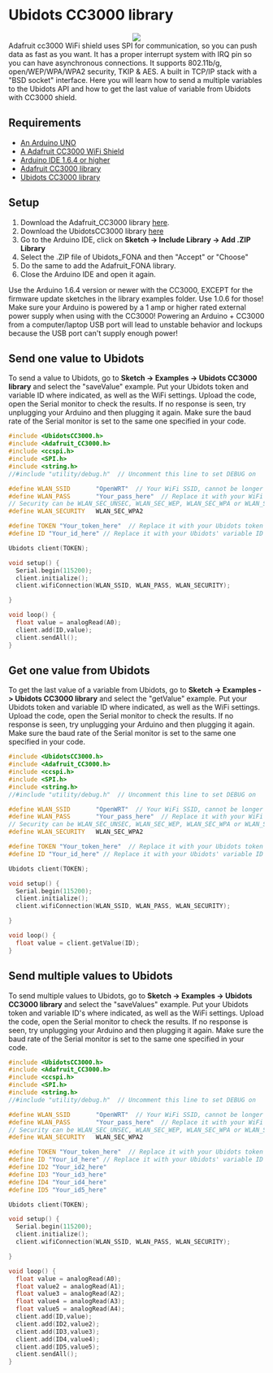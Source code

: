 # Ubidots CC3000 library

<div style="text-align:center "><img src ="https://learn.adafruit.com/system/guides/images/000/000/358/medium800/2013_09_02_IMG_2112-1024.jpg?1448301402 " /></div>
Adafruit cc3000 WiFi shield uses SPI for communication, so you can push data as fast as you want. It has a proper interrupt system with IRQ pin so you can have asynchronous connections. It supports 802.11b/g, open/WEP/WPA/WPA2 security, TKIP & AES. A built in TCP/IP stack with a "BSD socket" interface. 
Here you will learn how to send a multiple variables to the Ubidots API and how to get the last value of variable from Ubidots with CC3000 shield. 

## Requirements

* [An Arduino UNO](http://arduino.cc/en/Main/arduinoBoardUno)
* [A Adafruit CC3000 WiFi Shield](https://www.adafruit.com/product/1491)
* [Arduino IDE 1.6.4 or higher](https://www.arduino.cc/en/Main/Software)
* [Adafruit CC3000 library](https://github.com/adafruit/Adafruit_CC3000_Library/archive/1.0.3.zip)
* [Ubidots CC3000 library](https://github.com/ubidots/Ubidots-CC3000/archive/master.zip)
 
## Setup

1. Download the Adafruit_CC3000 library [here](https://github.com/adafruit/Adafruit_CC3000_Library/archive/1.0.3.zip).
2. Download the UbidotsCC3000 library [here](https://github.com/ubidots/Ubidots-CC3000/archive/master.zip)
3. Go to the Arduino IDE, click on **Sketch -> Include Library -> Add .ZIP Library**
4. Select the .ZIP file of Ubidots_FONA and then "Accept" or "Choose"
5. Do the same to add the Adafruit_FONA library.
6. Close the Arduino IDE and open it again.

<aside class="alert">
Use the Arduino 1.6.4 version or newer with the CC3000, EXCEPT for the firmware update sketches in the library examples folder. Use 1.0.6 for those!
</aside>
<aside class="warning">
Make sure your Arduino is powered by a 1 amp or higher rated external power supply when using with the CC3000! Powering an Arduino + CC3000 from a computer/laptop USB port will lead to unstable behavior and lockups because the USB port can't supply enough power!
</aside>
    
## Send one value to Ubidots

To send a value to Ubidots, go to **Sketch -> Examples -> Ubidots CC3000 library** and select the "saveValue" example. 
Put your Ubidots token and variable ID where indicated, as well as the WiFi settings.
Upload the code, open the Serial monitor to check the results. If no response is seen, try unplugging your Arduino and then plugging it again. Make sure the baud rate of the Serial monitor is set to the same one specified in your code.

```c++
#include <UbidotsCC3000.h>
#include <Adafruit_CC3000.h>
#include <ccspi.h>
#include <SPI.h>
#include <string.h>
//#include "utility/debug.h"  // Uncomment this line to set DEBUG on

#define WLAN_SSID       "OpenWRT"  // Your WiFi SSID, cannot be longer than 32 characters!
#define WLAN_PASS       "Your_pass_here"  // Replace it with your WiFi pass
// Security can be WLAN_SEC_UNSEC, WLAN_SEC_WEP, WLAN_SEC_WPA or WLAN_SEC_WPA2
#define WLAN_SECURITY   WLAN_SEC_WPA2

#define TOKEN "Your_token_here"  // Replace it with your Ubidots token
#define ID "Your_id_here" // Replace it with your Ubidots' variable ID

Ubidots client(TOKEN);

void setup() {
  Serial.begin(115200);
  client.initialize();
  client.wifiConnection(WLAN_SSID, WLAN_PASS, WLAN_SECURITY);

}

void loop() {
  float value = analogRead(A0);
  client.add(ID,value);
  client.sendAll();
}
```


## Get one value from Ubidots

To get the last value of a variable from Ubidots, go to **Sketch -> Examples -> Ubidots CC3000 library** and select the "getValue" example. 
Put your Ubidots token and variable ID where indicated, as well as the WiFi settings.
Upload the code, open the Serial monitor to check the results. If no response is seen, try unplugging your Arduino and then plugging it again. Make sure the baud rate of the Serial monitor is set to the same one specified in your code.

```c++
#include <UbidotsCC3000.h>
#include <Adafruit_CC3000.h>
#include <ccspi.h>
#include <SPI.h>
#include <string.h>
//#include "utility/debug.h"  // Uncomment this line to set DEBUG on

#define WLAN_SSID       "OpenWRT"  // Your WiFi SSID, cannot be longer than 32 characters!
#define WLAN_PASS       "Your_pass_here"  // Replace it with your WiFi pass
// Security can be WLAN_SEC_UNSEC, WLAN_SEC_WEP, WLAN_SEC_WPA or WLAN_SEC_WPA2
#define WLAN_SECURITY   WLAN_SEC_WPA2

#define TOKEN "Your_token_here"  // Replace it with your Ubidots token
#define ID "Your_id_here" // Replace it with your Ubidots' variable ID

Ubidots client(TOKEN);

void setup() {
  Serial.begin(115200);
  client.initialize();
  client.wifiConnection(WLAN_SSID, WLAN_PASS, WLAN_SECURITY);

}

void loop() {
  float value = client.getValue(ID);
}
```

## Send multiple values to Ubidots 

To send multiple values to Ubidots, go to **Sketch -> Examples -> Ubidots CC3000 library** and select the "saveValues" example. 
Put your Ubidots token and variable ID's where indicated, as well as the WiFi settings.
Upload the code, open the Serial monitor to check the results. If no response is seen, try unplugging your Arduino and then plugging it again. Make sure the baud rate of the Serial monitor is set to the same one specified in your code.

```c++
#include <UbidotsCC3000.h>
#include <Adafruit_CC3000.h>
#include <ccspi.h>
#include <SPI.h>
#include <string.h>
//#include "utility/debug.h"  // Uncomment this line to set DEBUG on

#define WLAN_SSID       "OpenWRT"  // Your WiFi SSID, cannot be longer than 32 characters!
#define WLAN_PASS       "Your_pass_here"  // Replace it with your WiFi pass
// Security can be WLAN_SEC_UNSEC, WLAN_SEC_WEP, WLAN_SEC_WPA or WLAN_SEC_WPA2
#define WLAN_SECURITY   WLAN_SEC_WPA2

#define TOKEN "Your_token_here"  // Replace it with your Ubidots token
#define ID "Your_id_here" // Replace it with your Ubidots' variable ID
#define ID2 "Your_id2_here" 
#define ID3 "Your_id3_here"
#define ID4 "Your_id4_here" 
#define ID5 "Your_id5_here"

Ubidots client(TOKEN);

void setup() {
  Serial.begin(115200);
  client.initialize();
  client.wifiConnection(WLAN_SSID, WLAN_PASS, WLAN_SECURITY);

}

void loop() {
  float value = analogRead(A0);
  float value2 = analogRead(A1);
  float value3 = analogRead(A2);
  float value4 = analogRead(A3);
  float value5 = analogRead(A4);
  client.add(ID,value);
  client.add(ID2,value2);
  client.add(ID3,value3);
  client.add(ID4,value4);
  client.add(ID5,value5);
  client.sendAll();
}
```